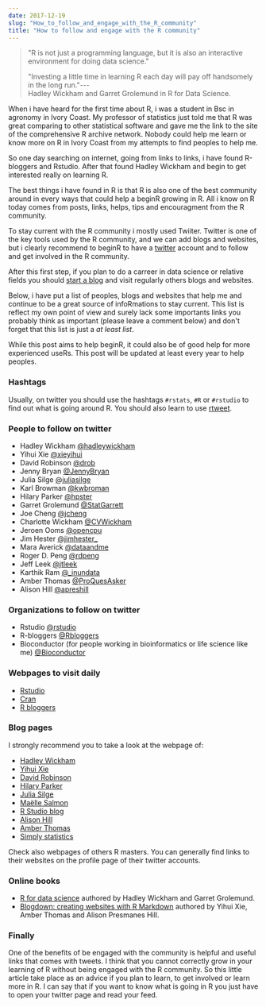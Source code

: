 ```yaml
---
date: 2017-12-19
slug: "How_to_follow_and_engage_with_the_R_community"
title: "How to follow and engage with the R community"
---
```


> "R is not just a programming language, but it is also an interactive environment for doing data science." 
> 
> "Investing a little time in learning R each day will pay off handsomely in the long run."---  
> Hadley Wickham and Garret Grolemund in R for Data Science.
   
   
       
When i have heard for the first time about R, i was a student in Bsc in agronomy in Ivory Coast. My professor of statistics just told me that R was great comparing to other statistical software and gave me the link to the site of the comprehensive R archive network. Nobody could help me learn or know more on R in Ivory Coast from my attempts to find peoples to help me.  
       
So one day searching on internet, going from links to links, i have found R-bloggers and Rstudio. After that found Hadley Wickham and begin to get interested really on learning R.  

The best things i have found in R is that R is also one of the best community around in every ways that could help a beginR growing in R. All i know on R today comes from posts, links, helps, tips and encouragment from the R community.  

To stay current with the R community i mostly used Twiiter. Twitter is one of the key tools used by the R community, and we can add blogs and websites, but i clearly recommend to beginR to have a [twitter](https://twitter.com) account and to follow and get involved in the R community.  

After this first step, if you plan to do a carreer in data science or relative fields you should [start a blog](http://varianceexplained.org/r/start-blog/) and visit regularly others blogs and websites.  

Below, i have put a list of peoples, blogs and websites that help me and continue to be a great source of infoRmations to stay current. This list is reflect my own point of view and surely lack some importants links you probably think as important (please leave a comment below) and don't forget that this list is just a *at least list*.  

While this post aims to help beginR, it could also be of good help for more experienced useRs. This post will be updated at least every year to help peoples.  

### Hashtags 

Usually, on twitter you should use the hashtags `#rstats`, `#R` or `#rstudio` to find out what is going around R. You should also learn to use [rtweet](https://cran.r-project.org/).

### People to follow on twitter  

* Hadley Wickham [@hadleywickham](https://twitter.com/hadleywickham)  
* Yihui Xie [@xieyihui](https://twitter.com/xieyihui)  
* David Robinson [@drob](https://twitter.com/drob)  
* Jenny Bryan [@JennyBryan](https://twitter.com/JennyBryan)  
* Julia Silge [@juliasilge](https://twitter.com/juliasilge)  
* Karl Browman [@kwbroman](https://twitter.com/kwbroman)  
* Hilary Parker [@hpster](https://twitter.com/hspter)  
* Garret Grolemund [@StatGarrett](https://twitter.com/@StatGarrett)  
* Joe Cheng [@jcheng](https://twitter.com/@jcheng)  
* Charlotte Wickham [@CVWickham](https://twitter.com/CVWickham)  
* Jeroen Ooms [@opencpu](https://twitter.com/opencpu)  
* Jim Hester [@jimhester_](https://twitter.com/jimhester_)  
* Mara Averick [@dataandme](https://twitter.com/dataandme)  
* Roger D. Peng [@rdpeng](https://twitter.com/rdpeng)  
* Jeff Leek [@jtleek](https://twitter.com/jtleek)  
* Karthik Ram [@_inundata](https://twitter.com/_inundata)  
* Amber Thomas [@ProQuesAsker](https://twitter.com/ProQuesAsker)
* Alison Hill [@apreshill](https://twitter.com/apreshill)  

### Organizations to follow on twitter  

* Rstudio [@rstudio](https://twitter.com/rstudio)  
* R-bloggers [@Rbloggers](https://twitter.com/Rbloggers)  
* Bioconductor (for people working in bioinformatics or life science like me) [@Bioconductor](https://twitter.com/Bioconductor)  

### Webpages to visit daily  

* [Rstudio](https://rstudio.com)  
* [Cran](https://cran.r-project.com)  
* [R bloggers](https://r-bloggers.org)  


### Blog pages

I strongly recommend you to take a look at the webpage of:  

* [Hadley Wickham](https://hadley.nz)
* [Yihui Xie](https://yihui.name/)  
* [David Robinson](http://varianceexplained.org/)  
* [Hilary Parker](https://hilaryparker.com/)   
* [Julia Silge](https://juliasilge.com/)   
* [Maëlle Salmon](http://www.masalmon.eu/)  
* [R Studio blog](https://blog.rstudio.org/)  
* [Alison Hill](https://alison.rbind.io)  
* [Amber Thomas](https://amber.rbind.io)  
* [Simply statistics](https://simplystatistics.org/)  

Check also webpages of others R masters. You can generally find links to their websites on the profile page of their twitter accounts.  

### Online books  

* [R for data science](http://r4ds.had.co.nz/) authored by Hadley Wickham and Garret Grolemund.
* [Blogdown: creating websites with R Markdown](https://bookdown.org/yihui/blogdown/) authored by Yihui Xie, Amber Thomas and Alison Presmanes Hill.   

### Finally  

One of the benefits of be engaged with the community is helpful and useful links that comes with tweets. I think that you cannot correctly grow in your learning of R without being engaged with the R community. So this little article take place as an advice if you plan to learn, to get involved or learn more in R. I can say that if you want to know what is going in R you just have to open your twitter page and read your feed.  


